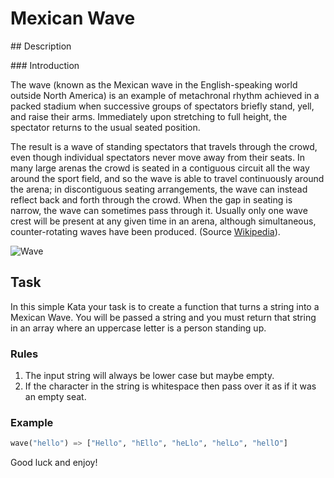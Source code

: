 # Mexican Wave

## Description

### Introduction

The wave (known as the Mexican wave in the English-speaking world outside North America) is an example of metachronal rhythm achieved in a packed stadium when successive groups of spectators briefly stand, yell, and raise their arms. Immediately upon stretching to full height, the spectator returns to the usual seated position.

The result is a wave of standing spectators that travels through the crowd, even though individual spectators never move away from their seats. In many large arenas the crowd is seated in a contiguous circuit all the way around the sport field, and so the wave is able to travel continuously around the arena; in discontiguous seating arrangements, the wave can instead reflect back and forth through the crowd. When the gap in seating is narrow, the wave can sometimes pass through it. Usually only one wave crest will be present at any given time in an arena, although simultaneous, counter-rotating waves have been produced. (Source [Wikipedia](https://en.wikipedia.org/wiki/Wave_(audience))).

![Wave](https://raw.githubusercontent.com/adrianeyre/codewars/master/Ruby/Authored/Wave.png)

## Task

In this simple Kata your task is to create a function that turns a string into a Mexican Wave. You will be passed a string and you must return that string in an array where an uppercase letter is a person standing up.

### Rules

1. The input string will always be lower case but maybe empty.
2. If the character in the string is whitespace then pass over it as if it was an empty seat.

### Example

```python
wave("hello") => ["Hello", "hEllo", "heLlo", "helLo", "hellO"]
```

Good luck and enjoy!
